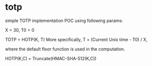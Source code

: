 # totp
simple TOTP implementation POC using following params:

X = 30, T0 = 0

TOTP = HOTP(K, T) More specifically, T = (Current Unix time - T0) / X, 

where the default floor function is used in the computation.

HOTP(K,C) = Truncate(HMAC-SHA-512(K,C))

